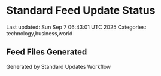 # Standard Feed Update Status
Last updated: Sun Sep  7 06:43:01 UTC 2025
Categories: technology,business,world

## Feed Files Generated

Generated by Standard Updates Workflow
